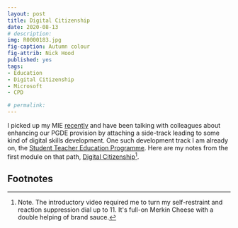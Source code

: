 ```yaml
---
layout: post
title: Digital Citizenship
date: 2020-08-13
# description: 
img: R0000183.jpg
fig-caption: Autumn colour
fig-attrib: Nick Hood
published: yes
tags:
- Education
- Digital Citizenship
- Microsoft
- CPD

# permalink:
---
```

I picked up my MIE [recently](ms-onenote-academy) and have been talking with colleagues about enhancing our PGDE provision by attaching a side-track leading to some kind of digital skills development. One such development track I am already on, the [Student Teacher Education Programme](https://education.microsoft.com/en-us/learningPath/a0fc6e66). Here are my notes from the first module on that path, [Digital Citizenship](https://education.microsoft.com/en-us/learningPath/a0fc6e66/course/192d4b4a/overview)[^barf].

[^barf]: Note. The introductory video required me to turn my self-restraint and reaction suppression dial up to 11. It's full-on Merkin Cheese with a double helping of brand sauce.

<!--Any mention of VPN? SSL? Browser security? Incognito?-->

## Footnotes
